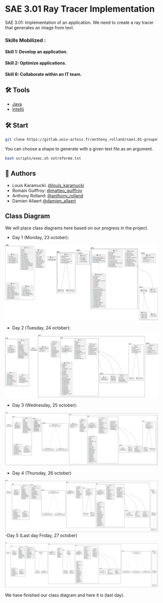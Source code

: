 # SAE 3.01 Ray Tracer Implementation

SAE 3.01: Implementation of an application. We need to create a ray tracer that generates an image from text.

### Skills Mobilized :
#### Skill 1: Develop an application.
#### Skill 2: Optimize applications.
#### Skill 6: Collaborate within an IT team.

## 🛠️ Tools
- [Java](https://www.java.com/fr/)
- [Intellij](https://www.jetbrains.com/idea/)

## 🛠️ Start
```bash
git clone https://gitlab.univ-artois.fr/anthony_rolland/sae1.01-groupe13.git
```
You can choose a shape to generate with a given text file as an argument.

```bash
bash scripts/exec.sh votreforme.txt
```

## 🙇 Authors
- Louis Karamucki: [@louis_karamucki](mailto:louis_karamucki@ens.univ-artois.fr)
- Romain Guiffroy: [@matteo_guiffroy](mailto:matteo_guiffroy@ens.univ-artois.fr)
- Anthony Rolland: [@anthony_rolland](mailto:anthony_rolland@ens.univ-artois.fr)
- Damien Allaert [@damien_allaert](mailto:damien_allaert@ens.univ-artois.fr)
        
## Class Diagram
We will place class diagrams here based on our progress in the project.

- Day 1 (Monday, 23 october):

![image](app/src/main/resources/diagram.png)
- Day 2 (Tuesday, 24 october):

![image](app/src/main/resources/diagramj2.svg)
- Day 3 (Wednesday, 25 october):

![image](app/src/main/resources/diagramj3.svg)
- Day 4 (Thursday, 26 october)

![image](app/src/main/resources/diagramj4.svg)
-Day 5 (Last day Friday, 27 october)

![image](app/src/main/resources/diagramj5.svg)

We have finished our class diagram and here it is (last day).